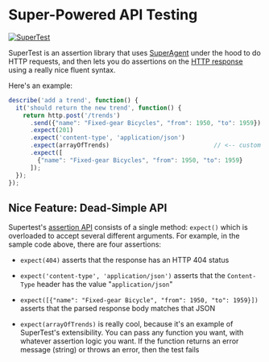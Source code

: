 Super-Powered API Testing
============================

[![SuperTest](../../docs/supertest.png)](https://github.com/visionmedia/supertest)

SuperTest is an assertion library that uses [SuperAgent](https://visionmedia.github.io/superagent/) under the hood to do HTTP requests, and then lets you do assertions on the [HTTP response](https://visionmedia.github.io/superagent/#response-properties) using a really nice fluent syntax.

Here's an example:

```javascript
describe('add a trend', function() {
  it('should return the new trend', function() {
    return http.post('/trends')
      .send({"name": "Fixed-gear Bicycles", "from": 1950, "to": 1959})
      .expect(201)
      .expect('content-type', 'application/json')
      .expect(arrayOfTrends)                             // <-- custom assertion
      .expect([
        {"name": "Fixed-gear Bicycles", "from": 1950, "to": 1959}
      ]);
  });
});
```


Nice Feature: Dead-Simple API
--------------------------
Supertest's [assertion API](https://github.com/visionmedia/supertest#api) consists of a single method: `expect()` which is overloaded to accept several different arguments.  For example, in the sample code above, there are four assertions:

- `expect(404)` asserts that the response has an HTTP 404 status

- `expect('content-type', 'application/json')` asserts that the `Content-Type` header has the value "`application/json`"

- `expect([{"name": "Fixed-gear Bicycle", "from": 1950, "to": 1959}])` asserts that the parsed response body matches that JSON

- `expect(arrayOfTrends)` is really cool, because it's an example of SuperTest's extensibility.  You can pass any function you want, with whatever assertion logic you want.  If the function returns an error message (string) or throws an error, then the test fails



